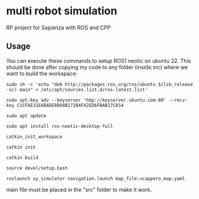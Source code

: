 # multi robot simulation 
RP project for Sapienza with ROS and CPP

## Usage

You can execute these commands to setup ROS1 neotic on ubuntu 22. This should be done after copying my code to any folder (inside src) where we want to build the workspace:

```
sudo sh -c 'echo "deb http://packages.ros.org/ros/ubuntu $(lsb_release -sc) main" > /etc/apt/sources.list.d/ros-latest.list'

sudo apt-key adv --keyserver 'hkp://keyserver.ubuntu.com:80' --recv-key C1CF6E31E6BADE8868B172B4F42ED6FBAB17C654

sudo apt update

sudo apt install ros-noetic-desktop-full

catkin_init_workspace

catkin init

catkin build

source devel/setup.bash 

roslaunch xy_simulator navigation.launch map_file:=cappero_map.yaml
```

main file must be placed in the "src" folder to make it work.
